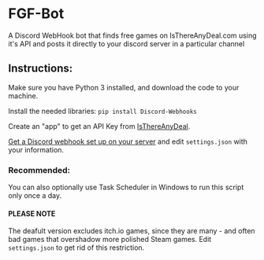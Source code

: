 # FGF-Bot
A Discord WebHook bot that finds free games on IsThereAnyDeal.com using it's API and posts it directly to your discord server in a particular channel <br/>
## Instructions:
Make sure you have Python 3 installed, and download the code to your machine. <br/>

Install the needed libraries: `pip install Discord-Webhooks`<br/>

Create an "app" to get an API Key from [IsThereAnyDeal](https://isthereanydeal.com/apps/).<br/>

[Get a Discord webhook set up on your server](https://support.discord.com/hc/en-us/articles/228383668-Intro-to-Webhooks) and edit `settings.json` with your information. <br/>

### Recommended:
You can also optionally use Task Scheduler in Windows to run this script only once a day. <br/>

#### PLEASE NOTE
The deafult version excludes itch.io games, since they are many - and often bad games that overshadow more polished Steam games. Edit `settings.json` to get rid of this restriction.
